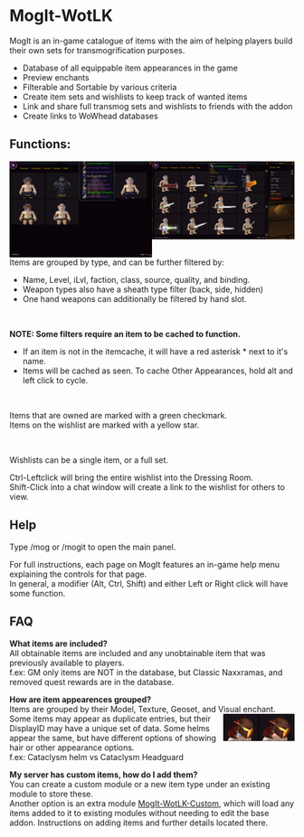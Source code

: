 # MogIt-WotLK
MogIt is an in-game catalogue of items with the aim of helping players build their own sets for transmogrification purposes.

- Database of all equippable item appearances in the game
- Preview enchants
- Filterable and Sortable by various criteria
- Create item sets and wishlists to keep track of wanted items
- Link and share full transmog sets and wishlists to friends with the addon
- Create links to WoWhead databases

## Functions:
<img src="https://raw.githubusercontent.com/telkar-rg/wow-MogIt-WotLK/main/_IGNORE/img/1.png" align="right" width="50%"> 

<img src="https://raw.githubusercontent.com/telkar-rg/wow-MogIt-WotLK/main/_IGNORE/img/2.png" align="right" width="50%">

Items are grouped by type, and can be further filtered by:
- Name, Level, iLvl, faction, class, source, quality, and binding.
- Weapon types also have a sheath type filter (back, side, hidden)
- One hand weapons can additionally be filtered by hand slot. 
<br />

**NOTE: Some filters require an item to be cached to function.**
- If an item is not in the itemcache, it will have a red asterisk * next to it's name. 
- Items will be cached as seen.  To cache Other Appearances, hold alt and left click to cycle.

<br />

Items that are owned are marked with a green checkmark.  
Items on the wishlist are marked with a yellow star.

<br />

Wishlists can be a single item, or a full set.

Ctrl-Leftclick will bring the entire wishlist into the Dressing Room.  
Shift-Click into a chat window will create a link to the wishlist for others to view.  

## Help
Type /mog or /mogit to open the main panel.

For full instructions, each page on MogIt features an in-game help menu explaining the controls for that page.  
In general, a modifier (Alt, Ctrl, Shift) and either Left or Right click will have some function.  

## FAQ

**What items are included?**  
All obtainable items are included and any unobtainable item that was previously available to players.  
f.ex: GM only items are NOT in the database, but Classic Naxxramas, and removed quest rewards are in the database.

**How are item appearences grouped?**   
Items are grouped by their Model, Texture, Geoset, and Visual enchant. <img src="https://raw.githubusercontent.com/telkar-rg/wow-MogIt-WotLK/main/_IGNORE/img/3.png" align="right" width="25%">   
Some items may appear as duplicate entries, but their DisplayID may have a unique set of data.  Some helms appear the same, but have different options of showing hair or other appearance options.   
f.ex:  Cataclysm helm vs Cataclysm Headguard  

**My server has custom items, how do I add them?**  
You can create a custom module or a new item type under an existing module to store these.  
Another option is an extra module [MogIt-WotLK-Custom](https://github.com/telkar-rg/wow-MogIt-WotLK-Custom), which will load any items added to it to existing modules without needing to edit the base addon. 
Instructions on adding items and further details located there.
